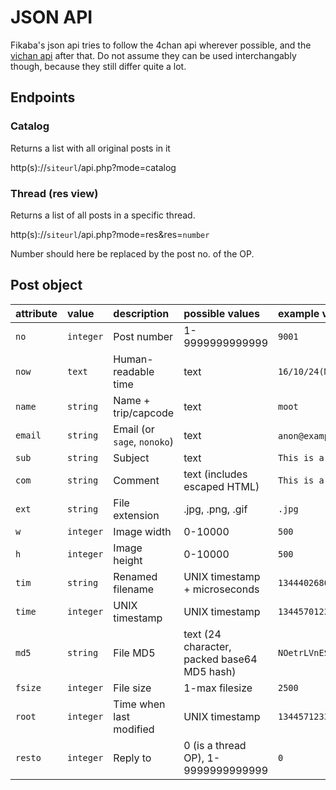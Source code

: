 # JSON API
Fikaba's json api tries to follow the 4chan api wherever possible, and the [vichan api](https://github.com/vichan-devel/vichan-API/) after that. Do not assume they can be used interchangably though, because they still differ quite a lot.

## Endpoints
### Catalog
Returns a list with all original posts in it

http(s)://`siteurl`/api.php?mode=catalog

### Thread (res view)
Returns a list of all posts in a specific thread.

http(s)://`siteurl`/api.php?mode=res&res=`number`

Number should here be replaced by the post no. of the OP.

## Post object

| **attribute**   | **value**      | **description**             | **possible values**                        | **example value**           |
|:----------------|:---------------|:----------------------------|:-------------------------------------------|:----------------------------|
| `no`            | `integer`      | Post number                 | 1-9999999999999                            | `9001`                      |
| `now`           | `text`         | Human-readable time         | text                                       | `16/10/24(Mon)00:04`        | 
| `name`          | `string`       | Name + trip/capcode         | text                                       | `moot`                      |
| `email`         | `string`       | Email (or `sage`, `nonoko`) | text                                 | `anon@example.com`, `nonoko`|
| `sub`           | `string`       | Subject                     | text                                       | `This is a subject`         |
| `com`           | `string`       | Comment                     | text (includes escaped HTML)               | `This is a comment`         |
| `ext`           | `string`       | File extension              | .jpg, .png, .gif                           | `.jpg`                      |
| `w`             | `integer`      | Image width                 | 0-10000                                    | `500`                       |
| `h`             | `integer`      | Image height                | 0-10000                                    | `500`                       |
| `tim`           | `string`       | Renamed filename            | UNIX timestamp + microseconds              | `1344402680740`             |
| `time`          | `integer`      | UNIX timestamp              | UNIX timestamp                             | `1344570123`                |
| `md5`           | `string`       | File MD5                    | text (24 character, packed base64 MD5 hash)| `NOetrLVnES3jUn1x5ZPVAg==`  |
| `fsize`         | `integer`      | File size                   | 1-max filesize                             | `2500`                      |
| `root`          | `integer`      | Time when last modified     | UNIX timestamp                          | `1344571233`                |
| `resto`         | `integer`      | Reply to                    | 0 (is a thread OP), 1-9999999999999        | `0`                         |
